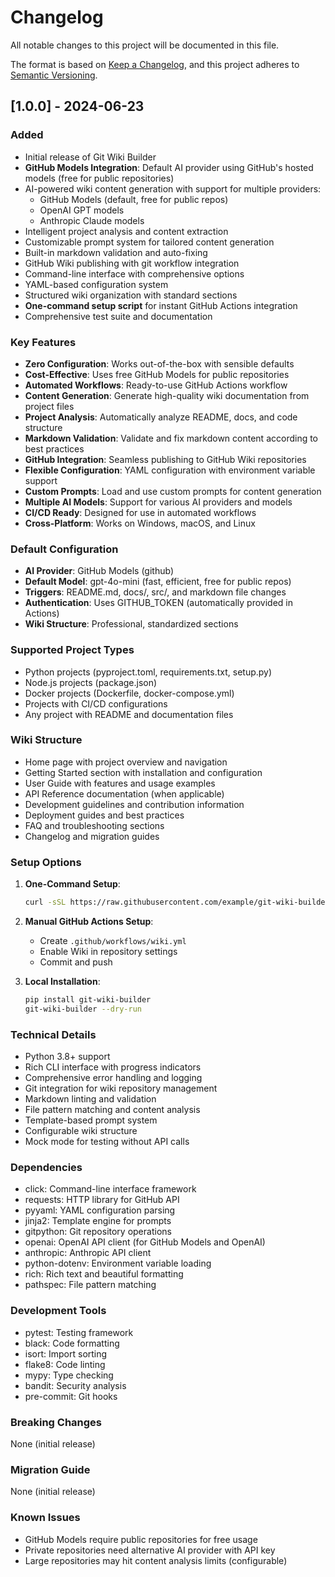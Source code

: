 # Changelog

All notable changes to this project will be documented in this file.

The format is based on [Keep a Changelog](https://keepachangelog.com/en/1.0.0/),
and this project adheres to [Semantic Versioning](https://semver.org/spec/v2.0.0.html).

## [1.0.0] - 2024-06-23

### Added

- Initial release of Git Wiki Builder
- **GitHub Models Integration**: Default AI provider using GitHub's hosted models (free for public repositories)
- AI-powered wiki content generation with support for multiple providers:
  - GitHub Models (default, free for public repos)
  - OpenAI GPT models
  - Anthropic Claude models
- Intelligent project analysis and content extraction
- Customizable prompt system for tailored content generation
- Built-in markdown validation and auto-fixing
- GitHub Wiki publishing with git workflow integration
- Command-line interface with comprehensive options
- YAML-based configuration system
- Structured wiki organization with standard sections
- **One-command setup script** for instant GitHub Actions integration
- Comprehensive test suite and documentation

### Key Features

- **Zero Configuration**: Works out-of-the-box with sensible defaults
- **Cost-Effective**: Uses free GitHub Models for public repositories
- **Automated Workflows**: Ready-to-use GitHub Actions workflow
- **Content Generation**: Generate high-quality wiki documentation from project files
- **Project Analysis**: Automatically analyze README, docs, and code structure
- **Markdown Validation**: Validate and fix markdown content according to best practices
- **GitHub Integration**: Seamless publishing to GitHub Wiki repositories
- **Flexible Configuration**: YAML configuration with environment variable support
- **Custom Prompts**: Load and use custom prompts for content generation
- **Multiple AI Models**: Support for various AI providers and models
- **CI/CD Ready**: Designed for use in automated workflows
- **Cross-Platform**: Works on Windows, macOS, and Linux

### Default Configuration

- **AI Provider**: GitHub Models (github)
- **Default Model**: gpt-4o-mini (fast, efficient, free for public repos)
- **Triggers**: README.md, docs/, src/, and markdown file changes
- **Authentication**: Uses GITHUB_TOKEN (automatically provided in Actions)
- **Wiki Structure**: Professional, standardized sections

### Supported Project Types

- Python projects (pyproject.toml, requirements.txt, setup.py)
- Node.js projects (package.json)
- Docker projects (Dockerfile, docker-compose.yml)
- Projects with CI/CD configurations
- Any project with README and documentation files

### Wiki Structure

- Home page with project overview and navigation
- Getting Started section with installation and configuration
- User Guide with features and usage examples
- API Reference documentation (when applicable)
- Development guidelines and contribution information
- Deployment guides and best practices
- FAQ and troubleshooting sections
- Changelog and migration guides

### Setup Options

1. **One-Command Setup**:
   ```bash
   curl -sSL https://raw.githubusercontent.com/example/git-wiki-builder/main/setup-wiki.sh | bash
   ```

2. **Manual GitHub Actions Setup**:
   - Create `.github/workflows/wiki.yml`
   - Enable Wiki in repository settings
   - Commit and push

3. **Local Installation**:
   ```bash
   pip install git-wiki-builder
   git-wiki-builder --dry-run
   ```

### Technical Details

- Python 3.8+ support
- Rich CLI interface with progress indicators
- Comprehensive error handling and logging
- Git integration for wiki repository management
- Markdown linting and validation
- File pattern matching and content analysis
- Template-based prompt system
- Configurable wiki structure
- Mock mode for testing without API calls

### Dependencies

- click: Command-line interface framework
- requests: HTTP library for GitHub API
- pyyaml: YAML configuration parsing
- jinja2: Template engine for prompts
- gitpython: Git repository operations
- openai: OpenAI API client (for GitHub Models and OpenAI)
- anthropic: Anthropic API client
- python-dotenv: Environment variable loading
- rich: Rich text and beautiful formatting
- pathspec: File pattern matching

### Development Tools

- pytest: Testing framework
- black: Code formatting
- isort: Import sorting
- flake8: Code linting
- mypy: Type checking
- bandit: Security analysis
- pre-commit: Git hooks

### Breaking Changes

None (initial release)

### Migration Guide

None (initial release)

### Known Issues

- GitHub Models require public repositories for free usage
- Private repositories need alternative AI provider with API key
- Large repositories may hit content analysis limits (configurable)
